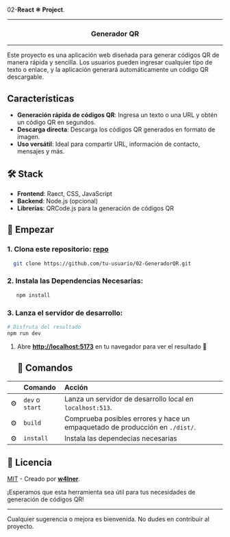 <br align="left">02-**React ⚛ Project**.<br/>
 <hr/>
 
<h3 align="center"> Generador QR
</h3> 
<!-- ⭐ --> 
<hr/>


Este proyecto es una aplicación web diseñada para generar códigos QR de manera rápida y sencilla. Los usuarios pueden ingresar cualquier tipo de texto o enlace, y la aplicación generará automáticamente un código QR descargable. 

## Características

- **Generación rápida de códigos QR**: Ingresa un texto o una URL y obtén un código QR en segundos.
- **Descarga directa**: Descarga los códigos QR generados en formato de imagen.
- **Uso versátil**: Ideal para compartir URL, información de contacto, mensajes y más.

## 🛠️ Stack

- **Frontend**: Raect, CSS, JavaScript
- **Backend**: Node.js (opcional)
- **Librerías**: QRCode.js para la generación de códigos QR

## 🚀 Empezar

### 1. Clona este repositorio: [repo](https://github.com/tu-usuario/02-GeneradorQR)

  ```bash
    git clone https://github.com/tu-usuario/02-GeneradorQR.git
  ```

### 2. Instala las Dependencias Necesarias:
 ```bash
    npm install
  ```
### 3. Lanza el servidor de desarrollo:
```bash
# Disfruta del resultado
npm run dev
```

1. Abre [**http://localhost:5173**](http://localhost:5173/) en tu navegador para ver el resultado 🚀

   ## 🧞 Comandos

|     | Comando          | Acción                                        |
| :-- | :--------------- | :-------------------------------------------- |
| ⚙️  | `dev` o `start` | Lanza un servidor de desarrollo local en  `localhost:513`.  |
| ⚙️  | `build`          | Comprueba posibles errores y hace un empaquetado de producción en `./dist/`.      |
| ⚙️  | `install`        | Instala las dependecias necesarias |



## 🔑 Licencia

[MIT](LICENSE.txt) - Creado por [**w4lner**]([https://midu.dev](https://github.com/w4lner)).

¡Esperamos que esta herramienta sea útil para tus necesidades de generación de códigos QR!

---

Cualquier sugerencia o mejora es bienvenida. No dudes en contribuir al proyecto.
